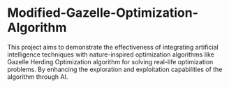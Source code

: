 # Modified-Gazelle-Optimization-Algorithm
This project aims to demonstrate the effectiveness of integrating artificial intelligence
techniques with nature-inspired optimization algorithms like Gazelle Herding Optimization
algorithm for solving real-life optimization problems. By enhancing the exploration and
exploitation capabilities of the algorithm through AI.
